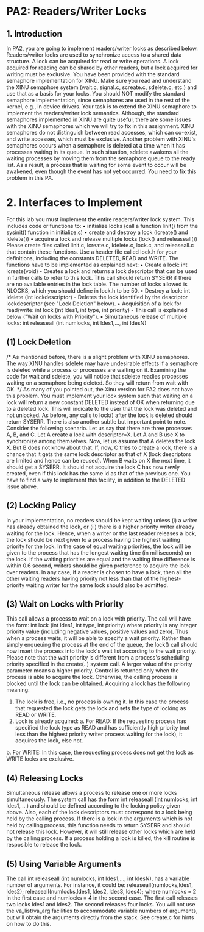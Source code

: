 # PA2: Readers/Writer Locks
## 1. Introduction
In PA2, you are going to implement readers/writer locks as described below.
Readers/writer locks are used to synchronize access to a shared data structure. A lock can be acquired for read or write operations. A lock acquired for reading can be shared by other readers, but a lock acquired for writing must be exclusive.
You have been provided with the standard semaphore implementation for XINU. Make sure you read and understand the XINU semaphore system (wait.c, signal.c, screate.c, sdelete.c, etc.) and use that as a basis for your locks. You should NOT modify the standard semaphore implementation, since semaphores are used in the rest of the kernel, e.g., in device drivers. Your task is to extend the XINU semaphore to implement the readers/writer lock semantics. Although, the standard semaphores implemented in XINU are quite useful, there are some issues with the XINU semaphores which we will try to fix in this assignment.
XINU semaphores do not distinguish between read accesses, which can co-exist, and write accesses, which must be exclusive.
Another problem with XINU's semaphores occurs when a semaphore is deleted at a time when it has processes waiting in its queue. In such situation, sdelete awakens all the waiting processes by moving them from the semaphore queue to the ready list. As a result, a process that is waiting for some event to occur will be awakened, even though the event has not yet occurred. You need to fix this problem in this PA.
# 2. Interfaces to Implement
For this lab you must implement the entire readers/writer lock system. This includes code or functions to:
•	initialize locks (call a function linit() from the sysinit() function in initialize.c)
•	create and destroy a lock (lcreate() and ldelete())
•	acquire a lock and release multiple locks (lock() and releaseall())
Please create files called linit.c, lcreate.c, ldelete.c, lock.c, and releaseall.c that contain these functions. Use a header file called lock.h for your definitions, including the constants DELETED, READ and WRITE. The functions have to be implemented as explained next:
•	Create a lock: int lcreate(void) - Creates a lock and returns a lock descriptor that can be used in further calls to refer to this lock. This call should return SYSERR if there are no available entries in the lock table. The number of locks allowed is NLOCKS, which you should define in lock.h to be 50.
•	Destroy a lock: int ldelete (int lockdescriptor) - Deletes the lock identified by the descriptor lockdescriptor (see "Lock Deletion" below).
•	Acquisition of a lock for read/write: int lock (int ldes1, int type, int priority) - This call is explained below ("Wait on locks with Priority").
•	Simultaneous release of multiple locks: int releaseall (int numlocks, int ldes1,..., int ldesN)

## (1) Lock Deletion
/* As mentioned before, there is a slight problem with XINU semaphores. The way XINU handles sdelete may have undesirable effects if a semaphore is deleted while a process or processes are waiting on it. Examining the code for wait and sdelete, you will notice that sdelete readies processes waiting on a semaphore being deleted. So they will return from wait with OK. */ As many of you pointed out, the Xinu version for PA2 does not have this problem.
You must implement your lock system such that waiting on a lock will return a new constant DELETED instead of OK when returning due to a deleted lock. This will indicate to the user that the lock was deleted and not unlocked. As before, any calls to lock() after the lock is deleted should return SYSERR.
There is also another subtle but important point to note. Consider the following scenario. Let us say that there are three processes A, B, and C. Let A create a lock with descriptor=X. Let A and B use X to synchronize among themselves. Now, let us assume that A deletes the lock X. But B does not know about that. If, now, C tries to create a lock, there is a chance that it gets the same lock descriptor as that of X (lock descriptors are limited and hence can be reused). When B waits on X the next time, it should get a SYSERR. It should not acquire the lock C has now newly created, even if this lock has the same id as that of the previous one. You have to find a way to implement this facility, in addition to the DELETED issue above.
## (2) Locking Policy
In your implementation, no readers should be kept waiting unless (i) a writer has already obtained the lock, or (ii) there is a higher priority writer already waiting for the lock. Hence, when a writer or the last reader releases a lock, the lock should be next given to a process having the highest waiting priority for the lock. In the case of equal waiting priorities, the lock will be given to the process that has the longest waiting time (in milliseconds) on the lock. If the waiting priorities are equal and the waiting time difference is within 0.6 second, writers should be given preference to acquire the lock over readers. In any case, if a reader is chosen to have a lock, then all the other waiting readers having priority not less than that of the highest-priority waiting writer for the same lock should also be admitted.
## (3) Wait on Locks with Priority
This call allows a process to wait on a lock with priority. The call will have the form:
int lock (int ldes1, int type, int priority)
where priority is any integer priority value (including negative values, positive values and zero).
Thus when a process waits, it will be able to specify a wait priority. Rather than simply enqueuing the process at the end of the queue, the lock() call should now insert the process into the lock's wait list according to the wait priority. Please note that the wait priority is different from a process's scheduling priority specified in the create(..) system call. A larger value of the priority parameter means a higher priority.
Control is returned only when the process is able to acquire the lock. Otherwise, the calling process is blocked until the lock can be obtained.
Acquiring a lock has the following meaning:
1. The lock is free, i.e., no process is owning it. In this case the process that requested the lock gets the lock and sets the type of locking as READ or WRITE.
2. Lock is already acquired:
a. For READ:
If the requesting process has specified the lock type as READ and has sufficiently high priority (not less than the highest priority writer process waiting for the lock), it acquires the lock, else not.

b. For WRITE:
In this case, the requesting process does not get the lock as WRITE locks are exclusive.

## (4) Releasing Locks
Simultaneous release allows a process to release one or more locks simultaneously. The system call has the form
int releaseall (int numlocks, int ldes1, ...)
and should be defined according to the locking policy given above. Also, each of the lock descriptors must correspond to a lock being held by the calling process.
If there is a lock in the arguments which is not held by calling process, this function needs to return SYSERR and should not release this lock. However, it will still release other locks which are held by the calling process.
If a process holding a lock is killed, the kill routine is resposible to release the lock.

## (5) Using Variable Arguments
The call int releaseall (int numlocks, int ldes1,..., int ldesN), has a variable number of arguments. For instance, it could be:
releaseall(numlocks,ldes1, ldes2);
releaseall(numlocks,ldes1, ldes2, ldes3, ldes4);
where numlocks = 2 in the first case and numlocks = 4 in the second case.
The first call releases two locks ldes1 and ldes2. The second releases four locks. You will not use the va_list/va_arg facilities to accommodate variable numbers of arguments, but will obtain the arguments directly from the stack. See create.c for hints on how to do this.

